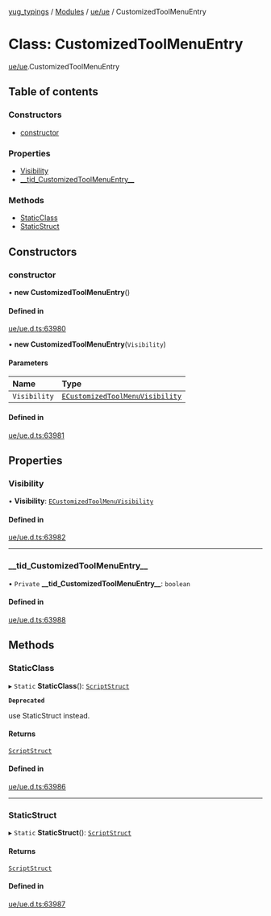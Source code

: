 [yug_typings](../README.md) / [Modules](../modules.md) / [ue/ue](../modules/ue_ue.md) / CustomizedToolMenuEntry

# Class: CustomizedToolMenuEntry

[ue/ue](../modules/ue_ue.md).CustomizedToolMenuEntry

## Table of contents

### Constructors

- [constructor](ue_ue.CustomizedToolMenuEntry.md#constructor)

### Properties

- [Visibility](ue_ue.CustomizedToolMenuEntry.md#visibility)
- [\_\_tid\_CustomizedToolMenuEntry\_\_](ue_ue.CustomizedToolMenuEntry.md#__tid_customizedtoolmenuentry__)

### Methods

- [StaticClass](ue_ue.CustomizedToolMenuEntry.md#staticclass)
- [StaticStruct](ue_ue.CustomizedToolMenuEntry.md#staticstruct)

## Constructors

### constructor

• **new CustomizedToolMenuEntry**()

#### Defined in

[ue/ue.d.ts:63980](https://github.com/YugMetaverse/yug_typings/blob/25cad34/ue/ue.d.ts#L63980)

• **new CustomizedToolMenuEntry**(`Visibility`)

#### Parameters

| Name | Type |
| :------ | :------ |
| `Visibility` | [`ECustomizedToolMenuVisibility`](../enums/ue_ue.ECustomizedToolMenuVisibility.md) |

#### Defined in

[ue/ue.d.ts:63981](https://github.com/YugMetaverse/yug_typings/blob/25cad34/ue/ue.d.ts#L63981)

## Properties

### Visibility

• **Visibility**: [`ECustomizedToolMenuVisibility`](../enums/ue_ue.ECustomizedToolMenuVisibility.md)

#### Defined in

[ue/ue.d.ts:63982](https://github.com/YugMetaverse/yug_typings/blob/25cad34/ue/ue.d.ts#L63982)

___

### \_\_tid\_CustomizedToolMenuEntry\_\_

• `Private` **\_\_tid\_CustomizedToolMenuEntry\_\_**: `boolean`

#### Defined in

[ue/ue.d.ts:63988](https://github.com/YugMetaverse/yug_typings/blob/25cad34/ue/ue.d.ts#L63988)

## Methods

### StaticClass

▸ `Static` **StaticClass**(): [`ScriptStruct`](ue_ue.ScriptStruct.md)

**`Deprecated`**

use StaticStruct instead.

#### Returns

[`ScriptStruct`](ue_ue.ScriptStruct.md)

#### Defined in

[ue/ue.d.ts:63986](https://github.com/YugMetaverse/yug_typings/blob/25cad34/ue/ue.d.ts#L63986)

___

### StaticStruct

▸ `Static` **StaticStruct**(): [`ScriptStruct`](ue_ue.ScriptStruct.md)

#### Returns

[`ScriptStruct`](ue_ue.ScriptStruct.md)

#### Defined in

[ue/ue.d.ts:63987](https://github.com/YugMetaverse/yug_typings/blob/25cad34/ue/ue.d.ts#L63987)
